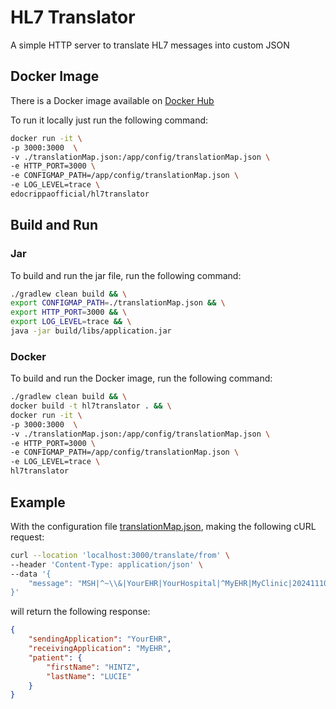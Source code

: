 # HL7 Translator

A simple HTTP server to translate HL7 messages into custom JSON

## Docker Image

There is a Docker image available on [Docker Hub](https://hub.docker.com/r/edocrippaofficial/hl7translator)

To run it locally just run the following command:

```bash
docker run -it \
-p 3000:3000  \
-v ./translationMap.json:/app/config/translationMap.json \
-e HTTP_PORT=3000 \
-e CONFIGMAP_PATH=/app/config/translationMap.json \
-e LOG_LEVEL=trace \
edocrippaofficial/hl7translator
```

## Build and Run

### Jar

To build and run the jar file, run the following command:

```bash
./gradlew clean build && \
export CONFIGMAP_PATH=./translationMap.json && \
export HTTP_PORT=3000 && \
export LOG_LEVEL=trace && \
java -jar build/libs/application.jar
```

### Docker

To build and run the Docker image, run the following command:

```bash
./gradlew clean build && \
docker build -t hl7translator . && \
docker run -it \
-p 3000:3000  \
-v ./translationMap.json:/app/config/translationMap.json \
-e HTTP_PORT=3000 \
-e CONFIGMAP_PATH=/app/config/translationMap.json \
-e LOG_LEVEL=trace \
hl7translator
```

## Example

With the configuration file [translationMap.json](./translationMap.json), making the following cURL request:

```bash
curl --location 'localhost:3000/translate/from' \
--header 'Content-Type: application/json' \
--data '{
    "message": "MSH|^~\\&|YourEHR|YourHospital|^MyEHR|MyClinic|202411101202||ADT^A28|5347022|P|2.3\rEVN|A28|202411101202\rPID||4000|4000||HINTZ^LUCIE^^MD||19431022|M||2054-5|45621 BRENNON SKYWAY^SUITE 855^NEW ANNETTA^MA^52211|GL|289-589-6398|737-832-6130||S||PATID4000^1^M10|647-316-5006|25199759^MA\rNK1|1|AUGUST^GRADY^C|WRD|||||202411101202\rNK1|2|SHERIDAN^FADEL^K|FND\rPV1|1|I|1000^2024^01||||16^SCHMIDT^LOYAL|3098^JOHNSTON^ICIE||SUR||-|||\rAL1|1||^NUTS||PRODUCES HIVES~RASH\rAL1|2||^WHEAT\rDG1|001|I10|1550|MAL NEO LIVER, PRIMARY|19880501103005|20240116210148||\rPR1|2234|M11|690^CODE495||20240814020893\rROL|6^RECORDER^ROLE^ROLE MASTER LIST|AD|CP|MAUDE^WISOKY^HEATHER|20240128100136\rGT1|1|2531|ARACELY^MOSCISKI^D\rIN1|1|965062|694752|BCBS||||55442|\rIN2|ID7542493|SSN647-316-5006\rROL|34^RECORDER^ROLE^ROLE MASTER LIST|AD|CP|EVA^BRUEN^GEORGE|20240109110112"
}' 
```

will return the following response:

```json
{
    "sendingApplication": "YourEHR",
    "receivingApplication": "MyEHR",
    "patient": {
        "firstName": "HINTZ",
        "lastName": "LUCIE"
    }
}
```